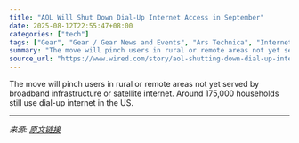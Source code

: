 ```yaml
---
title: "AOL Will Shut Down Dial-Up Internet Access in September"
date: 2025-08-12T22:55:47+08:00
categories: ["tech"]
tags: ["Gear", "Gear / Gear News and Events", "Ars Technica", "Internet", "Broadband", "telecoms", "AOL", "Goodbye"]
summary: "The move will pinch users in rural or remote areas not yet served by broadband infrastructure or satellite internet. Around 175,000 households still use dial-up internet in the US."
source_url: "https://www.wired.com/story/aol-shutting-down-dial-up-internet-access-in-september/"
---
```


The move will pinch users in rural or remote areas not yet served by broadband infrastructure or satellite internet. Around 175,000 households still use dial-up internet in the US.

---

*来源: [原文链接](https://www.wired.com/story/aol-shutting-down-dial-up-internet-access-in-september/)*
